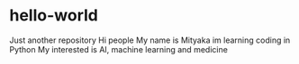 # hello-world
Just another repository
Hi people
My name is Mityaka
im learning coding in Python
My interested is AI, machine learning and medicine
